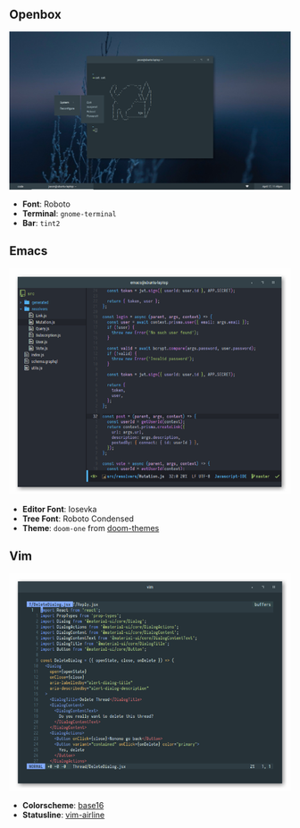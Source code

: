 ## Openbox

![](screenshots/openbox.png)

- **Font**: Roboto
- **Terminal**: `gnome-terminal`
- **Bar**: `tint2`

## Emacs

![](screenshots/emacs.png)

- **Editor Font**: Iosevka
- **Tree Font**: Roboto Condensed
- **Theme**: `doom-one` from [doom-themes](https://github.com/hlissner/emacs-doom-themes)

## Vim

![](screenshots/vim.png)

- **Colorscheme**: [base16](https://github.com/chriskempson/base16-vim)
- **Statusline**: [vim-airline](https://github.com/vim-airline/vim-airline)
